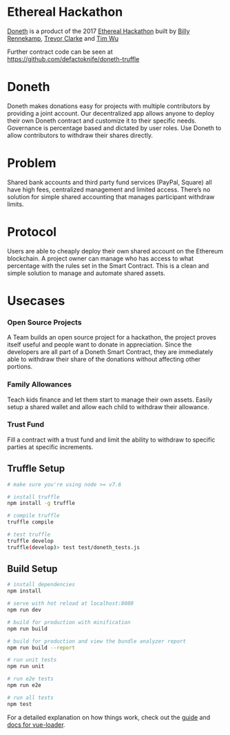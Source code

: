 # Ethereal Hackathon
[Doneth](https:/doneth.org) is a product of the 2017 [Ethereal Hackathon](https://etherealsummit.com/hackathon/) built by [Billy Rennekamp](https://github.com/okwme), [Trevor Clarke](https://github.com/TrevorJTClarke) and [Tim Wu](https://github.com/defactoknife)

Further contract code can be seen at https://github.com/defactoknife/doneth-truffle

# Doneth
Doneth makes donations easy for projects with multiple contributors by providing a joint account. Our decentralized app allows anyone to deploy their own Doneth contract and customize it to their specific needs. Governance is percentage based and dictated by user roles. Use Doneth to allow contributors to withdraw their shares directly.

# Problem
Shared bank accounts and third party fund services (PayPal, Square) all have high fees, centralized management and limited access. There’s no solution for simple shared accounting that manages participant withdraw limits.

# Protocol
Users are able to cheaply deploy their own shared account on the Ethereum blockchain. A project owner can manage who has access to what percentage with the rules set in the Smart Contract. This is a clean and simple solution to manage and automate shared assets.

# Usecases
### Open Source Projects
A Team builds an open source project for a hackathon, the project proves itself useful and people want to donate in appreciation. Since the developers are all part of a Doneth Smart Contract, they are immediately able to withdraw their share of the donations without affecting other portions.

### Family Allowances
Teach kids finance and let them start to manage their own assets. Easily setup a shared wallet and allow each child to withdraw their allowance.

### Trust Fund
Fill a contract with a trust fund and limit the ability to withdraw to specific parties at specific increments.


## Truffle Setup
``` bash
# make sure you're using node >= v7.6

# install truffle
npm install -g truffle

# compile truffle
truffle compile

# test truffle
truffle develop
truffle(develop)> test test/doneth_tests.js
````


## Build Setup

``` bash
# install dependencies
npm install

# serve with hot reload at localhost:8080
npm run dev

# build for production with minification
npm run build

# build for production and view the bundle analyzer report
npm run build --report

# run unit tests
npm run unit

# run e2e tests
npm run e2e

# run all tests
npm test
```

For a detailed explanation on how things work, check out the [guide](http://vuejs-templates.github.io/webpack/) and [docs for vue-loader](http://vuejs.github.io/vue-loader).


